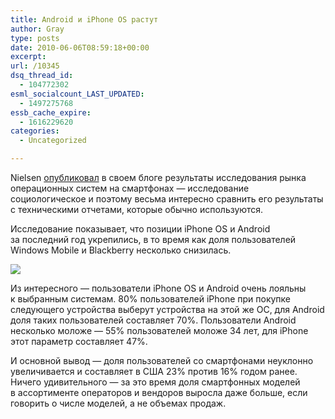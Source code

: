 ```yaml
---
title: Android и iPhone OS растут
author: Gray
type: posts
date: 2010-06-06T08:59:18+00:00
excerpt:
url: /10345
dsq_thread_id:
  - 104772302
esml_socialcount_LAST_UPDATED:
  - 1497275768
essb_cache_expire:
  - 1616229620
categories:
  - Uncategorized

---
```








Nielsen <a href="http://blog.nielsen.com/nielsenwire/online_mobile/iphone-vs-android/" target="_blank">опубликовал</a> в&nbsp;своем блоге результаты исследования рынка операционных систем на&nbsp;смартфонах&nbsp;&mdash; исследование социологическое и&nbsp;поэтому весьма интересно сравнить его результаты с&nbsp;техническими отчетами, которые обычно используются.

Исследование показывает, что позиции iPhone OS&nbsp;и&nbsp;Android за&nbsp;последний год укрепились, в&nbsp;то&nbsp;время как доля пользователей Windows Mobile и&nbsp;Blackberry несколько снизилась.

<img src="https://i0.wp.com/forumimg.net/blog/smartphone-market-share.gif.png?w=740" data-recalc-dims="1" /> 

Из&nbsp;интересного&nbsp;&mdash; пользователи iPhone OS&nbsp;и&nbsp;Android очень лояльны к&nbsp;выбранным системам. 80% пользователей iPhone при покупке следующего устройства выберут устройства на&nbsp;этой&nbsp;же ОС, для Android доля таких пользователей составляет 70%. Пользователи Android несколько моложе&nbsp;&mdash; 55% пользователей моложе 34&nbsp;лет, для iPhone этот параметр составляет 47%.

И&nbsp;основной вывод&nbsp;&mdash; доля пользователей со&nbsp;смартфонами неуклонно увеличивается и&nbsp;составляет в&nbsp;США 23% против 16% годом ранее. Ничего удивительного&nbsp;&mdash; за&nbsp;это время доля смартфонных моделей в&nbsp;ассортименте операторов и&nbsp;вендоров выросла даже больше, если говорить о&nbsp;числе моделей, а&nbsp;не&nbsp;объемах продаж.